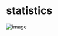 # statistics


![image](https://user-images.githubusercontent.com/105038798/168419111-78506881-d416-497a-b34f-c501de0031f3.png)
